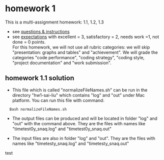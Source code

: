 # homework 1

This is a multi-assignment homework: 1.1, 1.2, 1.3
- see [questions & instructions](instructions.md)
- see [expectations](https://github.com/UWMadison-computingtools-master/general-info/blob/master/rubric.md)
  with excellent = 3, satisfactory = 2, needs work =1, not done = 0 points.  
  For this homework, we will not use all rubric categories: we will skip
  "presentation: graphs and tables" and "achievement". We will grade the
  categories "code performance", "coding strategy", "coding style,
  "project documentation" and "work submission".

## homework 1.1 solution

- This file which is called "normalizeFileNames.sh" can be run in the directory "hw1-sai-liu" which contains "log" and "out" under Mac platform. You can run this file with command:
```
  Bash normalizeFileNames.sh
```
- The output files can be produced and will be located in folder "log" and "out" with the command above. They are the files with names like "timetest0y_snaq.log" and "timetest0y_snaq.out" 
 
- The input files are also in folder "log" and "out". They are the  files with names like "timetesty_snaq.log" and "timetesty_snaq.out" 



test